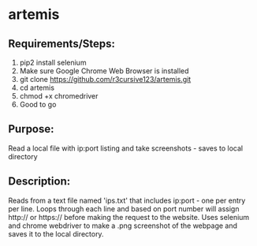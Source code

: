 # artemis

## Requirements/Steps:
1. pip2 install selenium
2. Make sure Google Chrome Web Browser is installed
3. git clone https://github.com/r3cursive123/artemis.git
4. cd artemis
5. chmod +x chromedriver
6. Good to go


## Purpose: 
Read a local file with ip:port listing and take screenshots - saves to local directory

## Description:
Reads from a text file named 'ips.txt' that includes ip:port - one per entry per line. Loops through each line and based on port number will assign http:// or https:// before making the request to the website. Uses selenium and chrome webdriver to make a .png screenshot of the webpage and saves it to the local directory.
